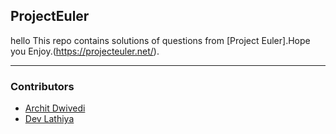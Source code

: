 ## ProjectEuler
hello
This repo contains solutions of questions from [Project Euler].Hope you Enjoy.(https://projecteuler.net/). 

---
### Contributors

* [Archit Dwivedi](https://github.com/evi1haxor/)
* [Dev Lathiya](https://github.com/dev09112000/)

